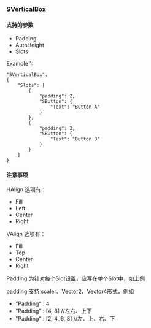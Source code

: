 ### SVerticalBox
#### 支持的参数

* Padding
* AutoHeight
* Slots

Example 1:

    "SVerticalBox":
    {
        "Slots": [
            {
                "padding": 2,
                "SButton": {
                    "Text": "Button A"
                }
            },
            {
                "padding": 2,
                "SButton": {
                    "Text": "Button B"
                }
            }
        ]
    }
      
#### 注意事项

HAlign 选项有：
* Fill
* Left
* Center
* Right

VAlign 选项有：
* Fill
* Top
* Center
* Right



Padding 为针对每个Slot设置，应写在单个Slot中，如上例

padding 支持 scaler、Vector2、Vector4形式，例如
- "Padding" : 4			
- "Padding" : [4, 8]		//左右、上下
- "Padding" : [2, 4, 6, 8]  //左、上、右、下